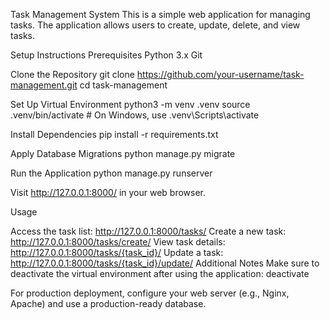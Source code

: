 Task Management System This is a simple web application for managing tasks. The application allows users to create, update, delete, and view tasks.

Setup Instructions Prerequisites Python 3.x Git

Clone the Repository git clone https://github.com/your-username/task-management.git cd task-management

Set Up Virtual Environment python3 -m venv .venv source .venv/bin/activate # On Windows, use .venv\Scripts\activate

Install Dependencies pip install -r requirements.txt

Apply Database Migrations python manage.py migrate

Run the Application python manage.py runserver

Visit http://127.0.0.1:8000/ in your web browser.

Usage

Access the task list: http://127.0.0.1:8000/tasks/
Create a new task: http://127.0.0.1:8000/tasks/create/
View task details: http://127.0.0.1:8000/tasks/{task_id}/
Update a task: http://127.0.0.1:8000/tasks/{task_id}/update/
Additional Notes Make sure to deactivate the virtual environment after using the application: deactivate

For production deployment, configure your web server (e.g., Nginx, Apache) and use a production-ready database.
